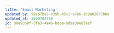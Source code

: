 ```yaml
---
title: 'Email Marketing'
updated_by: 59e67be5-435b-45c1-a7e6-1d9a02873b6e
updated_at: 1599704740
id: 90a9058f-5fa3-4a49-beba-8d9e80e63aef
---
```

